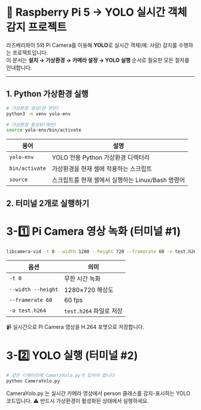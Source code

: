 # 🎯 Raspberry Pi 5 → YOLO 실시간 객체 감지 프로젝트

라즈베리파이 5와 Pi Camera를 이용해 **YOLO**로 실시간 객체(예: 사람) 감지를 수행하는 프로젝트입니다.  
이 문서는 **설치 → 가상환경 → 카메라 설정 → YOLO 실행** 순서로 필요한 모든 절차를 안내합니다.

---

## 1. Python 가상환경 실행

```bash
# 가상환경 생성(한 번만)
python3 -m venv yolo-env

# 가상환경 활성화(매번)
source yolo-env/bin/activate
```

| 용어             | 설명                               |
| -------------- | -------------------------------- |
| `yolo-env`     | YOLO 전용 Python 가상환경 디렉터리         |
| `bin/activate` | 가상환경을 현재 셸에 적용하는 스크립트            |
| `source`       | 스크립트를 현재 셸에서 실행하는 Linux/Bash 명령어 |

## 2. 터미널 2개로 실행하기

# 3-1️⃣ Pi Camera 영상 녹화 (터미널 #1)
```bash
libcamera-vid -t 0 --width 1280 --height 720 --framerate 60 -o test.h264
```

| 옵션                 | 의미                 |
| ------------------ | ------------------ |
| `-t 0`             | 무한 시간 녹화           |
| `--width --height` | 1280×720 해상도       |
| `--framerate 60`   | 60 fps             |
| `-o test.h264`     | `test.h264` 파일로 저장 |

📹 실시간으로 Pi Camera 영상을 H.264 포맷으로 저장합니다.

# 3-2️⃣ YOLO 실행 (터미널 #2)

```bash
# 같은 디렉터리에 CameraYolo.py가 있어야 합니다
python CameraYolo.py
```

CameraYolo.py 는 실시간 카메라 영상에서 person 클래스를 감지-표시하는 YOLO 코드입니다.
⚠️ 반드시 가상환경이 활성화된 상태에서 실행하세요.
